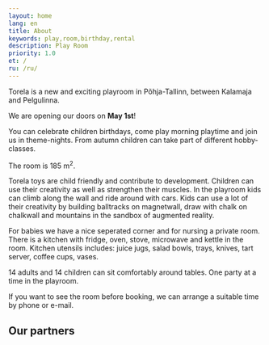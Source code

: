 ```yaml
---
layout: home
lang: en
title: About
keywords: play,room,birthday,rental
description: Play Room
priority: 1.0
et: /
ru: /ru/
---
```


Torela is a new and exciting playroom in Põhja-Tallinn, between Kalamaja and Pelgulinna.

We are opening our doors on **May 1st**!

You can celebrate children birthdays, come play morning playtime and join us in theme-nights. From autumn children can take part of different hobby-classes.

The room is 185 m<sup>2</sup>.

Torela toys are child friendly and contribute to development. Children can use their creativity as well as strengthen their muscles. In the playroom kids can climb along the wall and ride around with cars. Kids can use a lot of their creativity by building balltracks on magnetwall, draw with chalk on chalkwall and mountains in the sandbox of augmented reality.

For babies we have a nice seperated corner and for nursing a private room. There is a kitchen with fridge, oven, stove, microwave and kettle in the room. Kitchen utensils includes: juice jugs, salad bowls, trays, knives, tart server, coffee cups,  vases.

14 adults and 14 children can sit comfortably around tables.
One party at a time in the playroom.

If you want to see the room before booking, we can arrange a suitable time by phone or e-mail.

## Our partners
